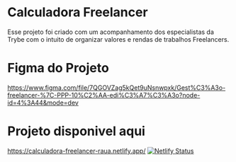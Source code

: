 # Calculadora Freelancer

Esse projeto foi criado com um acompanhamento dos especialistas da Trybe com o intuito de organizar valores e rendas de trabalhos Freelancers.

# Figma do Projeto
 https://www.figma.com/file/7QGOVZag5kQet9uNsnwpxk/Gest%C3%A3o-freelancer-%7C-PPP-10%C2%AA-edi%C3%A7%C3%A3o?node-id=4%3A44&mode=dev

# Projeto disponivel aqui
https://calculadora-freelancer-raua.netlify.app/
[![Netlify Status](https://api.netlify.com/api/v1/badges/04abc3b0-a4f9-45a3-ae50-b13b70b9244b/deploy-status?branch=main)](https://app.netlify.com/sites/creative-kataifi-7203b4/deploys)

